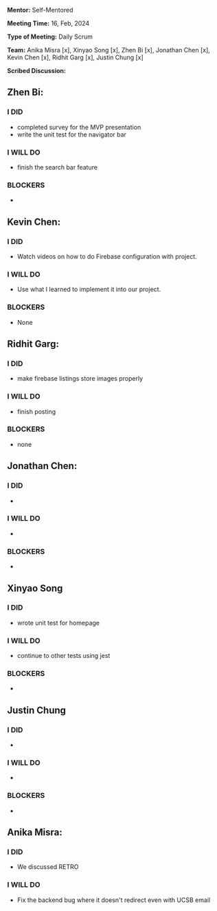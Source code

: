 **Mentor:** Self-Mentored

**Meeting Time:** 16, Feb, 2024

**Type of Meeting:** Daily Scrum

**Team:** Anika Misra [x], Xinyao Song [x], Zhen Bi [x], Jonathan Chen [x], Kevin Chen [x], Ridhit Garg [x], Justin Chung [x]

**Scribed Discussion:**

## **Zhen Bi:**  
### **I DID**  
- completed survey for the MVP presentation
- write the unit test for the navigator bar

### **I WILL DO**  
- finish the search bar feature

### **BLOCKERS**  
- 

## **Kevin Chen:**  
### **I DID**  
- Watch videos on how to do Firebase configuration with project.

### **I WILL DO**  
- Use what I learned to implement it into our project.

### **BLOCKERS**  
- None

## **Ridhit Garg:**  
### **I DID**  
- make firebase listings store images properly

### **I WILL DO**  
- finish posting

### **BLOCKERS**  
- none

## **Jonathan Chen:**  
### **I DID**  
- 

### **I WILL DO**  
- 

### **BLOCKERS**  
- 

## **Xinyao Song**  
### **I DID**  
- wrote unit test for homepage

### **I WILL DO**  
- continue to other tests using jest

### **BLOCKERS**  
-

## **Justin Chung**  
### **I DID**  
- 

### **I WILL DO**  
- 

### **BLOCKERS**  
-
## **Anika Misra:**  
### **I DID**  
- We discussed RETRO 

### **I WILL DO**  
- Fix the backend bug where it doesn't redirect even with UCSB email
